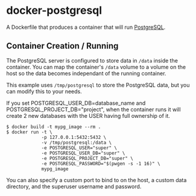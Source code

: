 # docker-postgresql

A Dockerfile that produces a container that will run [PostgreSQL][postgresql].

[postgresql]: http://www.postgresql.org/

## Container Creation / Running

The PostgreSQL server is configured to store data in `/data` inside the
container.  You can map the container's `/data` volume to a volume on the host
so the data becomes independant of the running container. 

This example uses `/tmp/postgresql` to store the PostgreSQL data, but you can
modify this to your needs.

If you set POSTGRESQL_USER_DB=database_name and POSTGRESQL_PROJECT_DB="project",
when the container runs it will create 2 new databases with the USER having
full ownership of it.

``` shell
$ docker build -t mypg_image --rm .
$ docker run -t \
             -p 127.0.0.1:5432:5432 \
             -v /tmp/postgresql:/data \
             -e POSTGRESQL_USER="super" \
             -e POSTGRESQL_USER_DB="super" \
             -e POSTGRESQL_PROJECT_DB="super" \
             -e POSTGRESQL_PASSWORD="$(pwgen -s -1 16)" \
             mypg_image
```


You can also specify a custom port to bind to on the host, a custom data
directory, and the superuser username and password.

